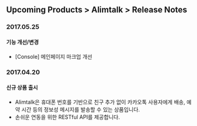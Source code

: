 ## Upcoming Products > Alimtalk > Release Notes


### 2017.05.25
#### 기능 개선/변경
* [Console] 메인페이지 마크업 개선

### 2017.04.20
#### 신규 상품 출시
* Alimtalk은 휴대폰 번호를 기반으로 친구 추가 없이 카카오톡 사용자에게 배송, 예약 시간 등의 정보성 메시지를 발송할 수 있는 상품입니다.
* 손쉬운 연동을 위한 RESTful API를 제공합니다.
